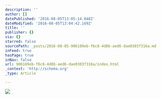 ```yaml
---
description: ''
author: []
datePublished: '2016-08-05T13:05:14.048Z'
dateModified: '2016-08-05T13:04:42.169Z'
title: ''
publisher: {}
via: {}
starred: false
sourcePath: _posts/2016-08-05-906189eb-f6c8-4d8b-aed6-dae0303f316a.md
inFeed: true
hasPage: true
inNav: false
url: 906189eb-f6c8-4d8b-aed6-dae0303f316a/index.html
_context: 'http://schema.org'
_type: Article

---
```

![](https://the-grid-user-content.s3-us-west-2.amazonaws.com/5d717705-c0ac-4760-a65b-1c33bf75534d.jpg)